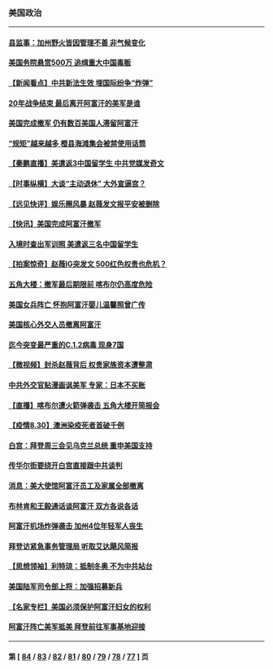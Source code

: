 ### 美国政治
---
#### [县监事：加州野火皆因管理不善 非气候变化](../../pages/ncid1078159/n13199239.md) 
#### [美国务院悬赏500万 追缉重大中国毒贩](../../pages/ncid1078159/n13198947.md) 
#### [【新闻看点】中共新法生效 埋国际纷争“炸弹”](../../pages/ncid1078159/n13198540.md) 
#### [20年战争结束 最后离开阿富汗的美军是谁](../../pages/ncid1078159/n13198798.md) 
#### [美国完成撤军 仍有数百美国人滞留阿富汗](../../pages/ncid1078159/n13198658.md) 
#### [“规矩”越来越多 橙县海滩集会被禁使用话筒](../../pages/ncid1078159/n13198766.md) 
#### [【秦鹏直播】美遣返3中国留学生 中共党媒发奇文](../../pages/ncid1078159/n13198576.md) 
#### [【时事纵横】大谈“主动退休” 大外宣逼宫？](../../pages/ncid1078159/n13198059.md) 
#### [【远见快评】娱乐圈风暴 赵薇发文报平安被删除](../../pages/ncid1078159/n13198557.md) 
#### [【快讯】美国完成阿富汗撤军](../../pages/ncid1078159/n13198400.md) 
#### [入境时查出军训照 美遣返三名中国留学生](../../pages/ncid1078159/n13198314.md) 
#### [【拍案惊奇】赵薇IG突发文 500红色权贵也危机？](../../pages/ncid1078159/n13196621.md) 
#### [五角大楼：撤军最后期限前 喀布尔仍高度危险](../../pages/ncid1078159/n13198265.md) 
#### [美国女兵阵亡 怀抱阿富汗婴儿温馨照曾广传](../../pages/ncid1078159/n13198151.md) 
#### [美国核心外交人员撤离阿富汗](../../pages/ncid1078159/n13198009.md) 
#### [迄今突变最严重的C.1.2病毒 现身7国](../../pages/ncid1078159/n13197977.md) 
#### [【微视频】封杀赵薇背后 权贵家族资本遭整肃](../../pages/ncid1078159/n13197798.md) 
#### [中共外交官贴漫画讽美军 专家：日本不买账](../../pages/ncid1078159/n13197535.md) 
#### [【直播】喀布尔遭火箭弹袭击 五角大楼开简报会](../../pages/ncid1078159/n13197915.md) 
#### [【疫情8.30】澳洲染疫死者首破千例](../../pages/ncid1078159/n13197276.md) 
#### [白宫：拜登周三会见乌克兰总统 重申美国支持](../../pages/ncid1078159/n13197137.md) 
#### [传华尔街要绕开白宫直接跟中共谈判](../../pages/ncid1078159/n13196521.md) 
#### [消息：美大使馆阿富汗员工及家属全部撤离](../../pages/ncid1078159/n13196371.md) 
#### [布林肯和王毅通话谈阿富汗 双方各说各话](../../pages/ncid1078159/n13196402.md) 
#### [阿富汗机场炸弹袭击 加州4位年轻军人丧生](../../pages/ncid1078159/n13196427.md) 
#### [拜登访紧急事务管理局 听取艾达飓风简报](../../pages/ncid1078159/n13196248.md) 
#### [【思想领袖】利特琼：抵制冬奥 不为中共站台](../../pages/ncid1078159/n13165985.md) 
#### [美国陆军司令部上将：加强招募新兵](../../pages/ncid1078159/n13196393.md) 
#### [【名家专栏】美国必须保护阿富汗妇女的权利](../../pages/ncid1078159/n13195700.md) 
#### [阿富汗阵亡美军抵美 拜登前往军事基地迎接](../../pages/ncid1078159/n13195798.md) 

---
#### 第 [ [84](./84.md) / [83](./83.md) / [82](./82.md) / [81](./81.md) / [80](./80.md) / [79](./79.md) / [78](./78.md) / [77](./77.md) ] 页
